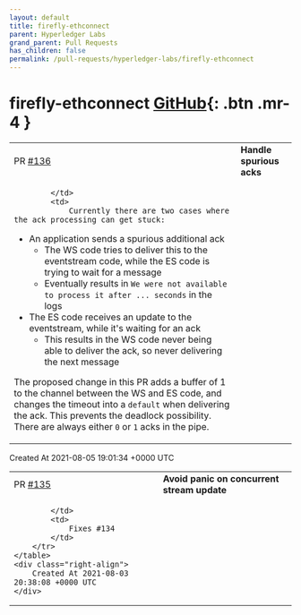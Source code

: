 ```yaml
---
layout: default
title: firefly-ethconnect
parent: Hyperledger Labs
grand_parent: Pull Requests
has_children: false
permalink: /pull-requests/hyperledger-labs/firefly-ethconnect
---
```


# firefly-ethconnect <span class="fs-3 right-align">[GitHub](https://github.com/hyperledger-labs/firefly-ethconnect){: .btn .mr-4 }</span>


<div>
    <table>
        <tr>
            <td>
                PR <a href="https://github.com/hyperledger-labs/firefly-ethconnect/pull/136" class=".btn">#136</a>
            </td>
            <td>
                <b>
                    Handle spurious acks
                </b>
            </td>
        </tr>
        <tr>
            <td>
                
            </td>
            <td>
                Currently there are two cases where the ack processing can get stuck:
- An application sends a spurious additional ack
  - The WS code tries to deliver this to the eventstream code, while the ES code is trying to wait for a message
  - Eventually results in `We were not available to process it after ... seconds` in the logs
- The ES code receives an update to the eventstream, while it's waiting for an ack
  - This results in the WS code never being able to deliver the ack, so never delivering the next message

The proposed change in this PR adds a buffer of 1 to the channel between the WS and ES code, and changes the timeout into a `default` when delivering the ack. This prevents the deadlock possibility. There are always either `0` or `1` acks in the pipe.
            </td>
        </tr>
    </table>
    <div class="right-align">
        Created At 2021-08-05 19:01:34 +0000 UTC
    </div>
</div>

<div>
    <table>
        <tr>
            <td>
                PR <a href="https://github.com/hyperledger-labs/firefly-ethconnect/pull/135" class=".btn">#135</a>
            </td>
            <td>
                <b>
                    Avoid panic on concurrent stream update
                </b>
            </td>
        </tr>
        <tr>
            <td>
                
            </td>
            <td>
                Fixes #134
            </td>
        </tr>
    </table>
    <div class="right-align">
        Created At 2021-08-03 20:38:08 +0000 UTC
    </div>
</div>

